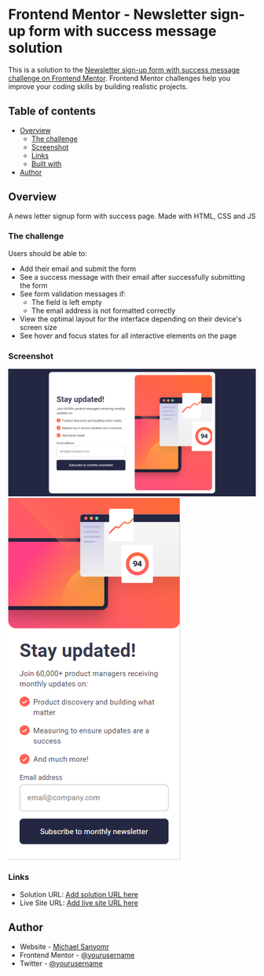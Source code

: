 # Frontend Mentor - Newsletter sign-up form with success message solution

This is a solution to the [Newsletter sign-up form with success message challenge on Frontend Mentor](https://www.frontendmentor.io/challenges/newsletter-signup-form-with-success-message-3FC1AZbNrv). Frontend Mentor challenges help you improve your coding skills by building realistic projects. 

## Table of contents

- [Overview](#overview)
  - [The challenge](#the-challenge)
  - [Screenshot](#screenshot)
  - [Links](#links)
  - [Built with](#built-with)
- [Author](#Michael)



## Overview
A news letter signup form with success page. Made with HTML, CSS and JS
### The challenge

Users should be able to:

- Add their email and submit the form
- See a success message with their email after successfully submitting the form
- See form validation messages if:
  - The field is left empty
  - The email address is not formatted correctly
- View the optimal layout for the interface depending on their device's screen size
- See hover and focus states for all interactive elements on the page

### Screenshot

![](./assets/images/desktop.png)
![](./assets/images/mobile.png)


### Links

- Solution URL: [Add solution URL here](https://github.com/sanyomor-01/newsletter-sign-up)
- Live Site URL: [Add live site URL here](https://your-live-site-url.com)



## Author

- Website - [Michael Sanyomr](https://github.com/sanyomor-01)
- Frontend Mentor - [@yourusername](https://www.frontendmentor.io/profile/sanyomor-01)
- Twitter - [@yourusername](https://www.twitter.com/sanyo_mor)

